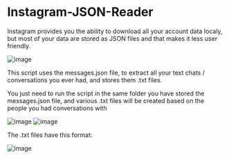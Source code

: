 # Instagram-JSON-Reader

Instagram provides you the ability to download all your account data localy, but most of your data are stored as JSON files and that makes it less user friendly.

![image](https://user-images.githubusercontent.com/40165126/103276414-1b4cad80-49cf-11eb-9a01-f2e6a1ec330d.png)
 
This script uses the messages.json file, to extract all your text chats / conversations  you ever had, and stores them .txt files.

You just need to run the script in the same folder you have stored the messages.json file, and various .txt files will be created based on the people you had conversations with 

![image](https://user-images.githubusercontent.com/40165126/103277465-b777b400-49d1-11eb-9476-ef476c2ef2e9.png)
![image](https://user-images.githubusercontent.com/40165126/103278733-e17ea580-49d4-11eb-8c05-ebb826b58a11.png)


The .txt files have this format:

![image](https://user-images.githubusercontent.com/40165126/103278651-ad0ae980-49d4-11eb-8c36-320441c1b6c1.png)

